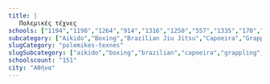 ```yaml
---
title: |
   Πολεμικές τέχνες
schools: ["1194","1198","1264","914","1316","1250","557","1335","170","309","94","1764","1273","810","1192","92","976","95","329","895","1805","833","824","173","714","328","668","271","304","297","302","1547","963","314","1586","713","366","816","286","322","867","947","289","730","887","952","708","254","255","287","524","315","635","1420","303","1595","636","363","1433","1342","1604","1315","336","1147","330","292","358","256","250","351","1767","1447","275","979","883","1159","1305","105","1597","261","1224","888","1403","318","1294","591","252","276","251","340","1654","972","312","818","98","1047","269","324","153","350","712","1408","247","334","265","1143","973","1620","852","273","1032","1350","1417","243","264","293","1592","319","259","1424","320","352","260","158","1636","1773","199","1803","296","911","566","647","1753","1421","244","368","344","282","359","253","834","1409","298","923","1548","847","1318","291","1059","1594","1549"]
subcategory: ["Aikido","Boxing","Brazilian Jiu Jitsu","Capoeira","Grappling","Hapkido","Hwal Moo Do","Iaido","Ju Jitsu","Judo","Kali","Karate","Kendo","Kick Boxing","Kobudo","Krav Maga","Kung Fu","MMA","Muay Thai","Ninjutsu","Sanda","Savate","Self-Defense","Tae Kwon Do","Tai Chi","Tang Soo Do","Thai Boxing","Wing Chun","Παγκράτιο"]
slugCategory: "polemikes-texnes"
slugSubcategory: ["aikido","boxing","brazilian","capoeira","grappling","hapkido","jwai-moo-do","iaido","jujitsu","judi","kali","karate","kobudo","kickboxing","kobudo","krav-manga","kung-fu","mma","muay-thai","ninjutsu","sanda","savate","self-defense","tae-kwon-do","taichi","tang-soo-do","thai-boxing","wing-chun","pagratio"]
schoolscount: "151"
city: "Αθήνα"
---
```




